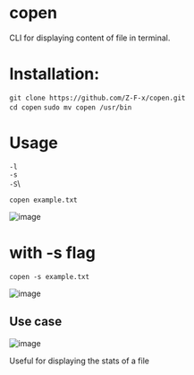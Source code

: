 # copen
CLI for displaying content of file in terminal. 

# Installation: 

`git clone https://github.com/Z-F-x/copen.git`\
`cd copen`
`sudo mv copen /usr/bin`

# Usage
`-l`\
`-s`\
`-S`\

`copen example.txt`

![image](https://github.com/user-attachments/assets/6389905f-d470-480a-9b7c-7d42d973118d)

# with -s flag 

`copen -s example.txt`

![image](https://github.com/user-attachments/assets/c4471d0e-1734-4560-86b6-08fc8754354e)

## Use case

![image](https://github.com/user-attachments/assets/96ae4c49-5dde-4dac-ae54-cab28a5c67b6)

Useful for displaying the stats of a file

